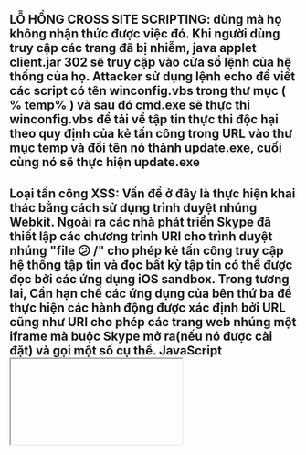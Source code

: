 LỖ HỔNG CROSS SITE SCRIPTING:
dùng mà họ không nhận 
thức được việc đó. Khi người dùng truy cập 
các trang đã bị nhiễm, java applet client.jar 
302
sẽ truy cập vào cửa sổ lệnh của hệ thống của 
họ. Attacker sử dụng lệnh echo để viết các 
script có tên winconfig.vbs trong thư mục ( 
% temp% ) và sau đó cmd.exe sẽ thực thi
winconfig.vbs để tải về tập tin thực thi độc 
hại theo quy định của kẻ tấn công trong URL 
vào thư mục temp và đổi tên nó thành
update.exe, cuối cùng nó sẽ thực hiện 
update.exe
------------------------------------------
Loại tấn công XSS:
Vấn đề ở đây là thực hiện khai thác bằng 
cách sử dụng trình duyệt nhúng Webkit.
Ngoài ra các nhà phát triển Skype đã thiết lập 
các chương trình URI cho trình duyệt nhúng
"file 😕 /" cho phép kẻ tấn công truy cập hệ 
thống tập tin và đọc bất kỳ tập tin có thể
được đọc bởi các ứng dụng iOS sandbox.
Trong tương lai, Cần hạn chế các ứng 
dụng của bên thứ ba để thực hiện các hành 
động được xác định bởi URL cũng như URI
cho phép các trang web nhúng một iframe
mà buộc Skype mở ra(nếu nó được cài đặt) 
và gọi một số cụ thể. JavaScript <iframe
src="skype://1900expensivepremiumnumber
?call"> </ iframe>.
--------------------------------------------
NAT PINNING - IRC Over HTTP
. Khi nạn nhân nhấp chuột vào một URL 
XSS có lỗ hổng có một hình thức ẩn kết nối 
với http://attacker.com:6667 (port IRC), 
người dùng submit form mà không biết. Một 
kết nối HTTP được tạo ra bởi kẻ tấn công tới
máy chủ IRC ( kết nối giả) chỉ đơn giản là
lắng nghe. Router của nạn nhân nhìn thấy 
một " kết nối IRC " (mặc dù khách hàng của 
mình đang nói trong HTTP) và một nỗ lực tại 
một ' DCC Chat” . Direct Client- to-Client
(DCC ) là một tiểu giao thức IRC liên quan 
cho phép trao đổi các tập tin và thực hiện các 
cuộc trò chuyện không chuyển tiếp bằng cách 
cho phép các Peers kết nối với nhau bằng 
cách sử dụng một máy chủ IRC cho tín hiệu
bắt tay.Chat DCC yêu cầu mở một cổng local
trên máy trạm mà được kết nối ngược từ. Khi 
mà router là ngăn chặn tất cả các kết nối từ 
bên trong, nó quyết định để chuyển tiếp lưu 
lượng đến cổng Chat DCC ngược về máy của 
nạn nhân để cho phép NAT traversal cho
những kẻ tấn để kết nối trở lại và trò chuyện 
với anh ta. Tuy nhiên, kẻ tấn công có chỉ 
định cổng .
